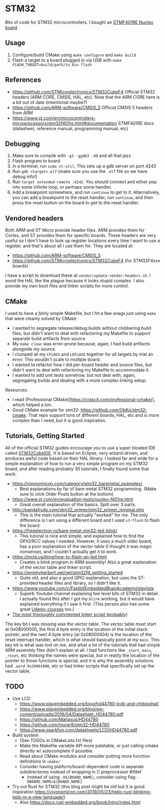 # STM32

Bits of code for STM32 microcontrollers. I bought an [STMF401RE Nucleo
board](https://www.st.com/en/evaluation-tools/nucleo-f401re.html).

## Usage

1. Configure/build CMake using `make configure` and `make build`
2. Flash a target to a board plugged in via USB with `make FLASH_TARGET=build/path/to.bin flash`

## References

- https://github.com/STMicroelectronics/STM32CubeF4 Official STM32 headers (ARM
  CORE, CMSIS, HAL, etc). Note that the ARM CORE here is a bit out of date
  (intentional maybe?)
- https://github.com/ARM-software/CMSIS_5 Official CMSIS 5 headers from ARM
- https://www.st.com/en/microcontrollers-microprocessors/stm32f401re.html#documentation
  STMF401RE docs (datasheet, reference manual, programming manual, etc)

## Debugging

1. Make sure to compile with `-g3 -ggdb3 -O0` and all that jazz
2. Flash program to board
3. In a terminal, run `sudo st-util`. This sets up a gdb server on port 4242
4. Run `gdb <target>.elf` (make sure you use the `.elf` file so we have debug
   info!)
5. Run `target extended-remote :4242`. You should connect and either pop into
   some infinite loop, or perhaps some handler.
6. Add a breakpoint somewhere, and run `continue` to get to it. Alternatively,
   you can add a breakpoint to the reset handler, run `continue`, and then press
   the reset button on the board to get to the reset handler.

## Vendored headers

Both ARM and ST Micro provide header files. ARM provides them for Cortex, and ST
provides them for specific boards. These headers are very useful so I don't have
to look up register locations every time I want to use a register, and that's
about all I use them for. They are located at:

- https://github.com/ARM-software/CMSIS_5
- https://github.com/STMicroelectronics/STM32CubeF4 (for STM32F4xxx boards)

I have a script to download these at `vendor/update-vendor-headers.sh`. I avoid
the HAL like the plague because it looks stupid complex. I also provide my own
boot files and linker scripts for more control.

## CMake

I used to have a _fairly_ simple Makefile, but I hit a few snags just using
`make` that were cleanly solved by CMake:
- I wanted to segregate release/debug builds without clobbering build files, but
  didn't want to deal with refactoring my Makefile to support separate build
  artifacts from source.
- My `make clean` was error-prone because, again, I had build artifacts
  alongside my source.
- I clumped all my `CFLAGS` and `LDFLAGS` together for all targets by trial an
  error. This wouldn't scale to multiple board.
- I wanted to refactor how I did per-board header and source files, but didn't
  want to deal with refactoring my Makefile to accommodate it.
- I wanted to add unit tests somehow, but not deal with, again, segregating
  builds and dealing with a more complex linking setup.

Resources:
- I read (Professional CMake)[https://crascit.com/professional-cmake/], which
  helped a ton.
- Good CMake example for stm32: <https://github.com/ObKo/stm32-cmake>. That repo
  support tons of different boards, HAL, etc and is more complex than I need,
  but it is good inspiration.

## Tutorials, Getting Started

All of the official STM32 guides encourage you to use a super bloated IDE called
[STM32CubeIDE](https://www.st.com/en/development-tools/stm32cubeide.html). It is
based on Eclipse, very wizard-driven, and produces awful code based on their HAL
library. I looked far and wide for a simple explanation of how to run a very
simple program on my STM32 board, and after reading probably 30 tutorials, I
finally found some that work:

- https://vivonomicon.com/category/stm32_baremetal_examples/
  - Best explanations by far of bare metal STM32 programming. (Make sure to
    click Older Posts button at the bottom)
- https://www.st.com/en/evaluation-tools/nucleo-f401re.html
  - Great overall explanation of the basics. Split over 3 parts.
- http://pandafruits.com/stm32_primer/stm32_primer_minimal.php
  - This is the main tutorial that actually "worked" for me. The only difference
    is I am using a different board and I used `st-flash` to flash the board.
- https://freeelectron.ro/bare-metal-stm32-led-blink/
  - This tutorial is nice and simple, and explained how to find the GPIO/RCC
    values I needed. However, it uses a much older board, has a poor explanation
    of the vector table (I thought it was magic nonsense), and I couldn't
    actually get it to work.
- https://mcla.ug/blog/how-to-flash-an-led.html
  - Creates a blink program in ARM assembly! Also a great explanation of the
    vector table and linker script.
- https://jeremyherbert.net/get/stm32f4_getting_started
  - Quite old, and also a good GPIO explanation, but uses the ST-provided header
    files and library, so I didn't like it.
- https://www.youtube.com/c/FastbitEmbeddedBrainAcademy/playlists
  - Superb Youtube channel explaining low level bits of STM32 in detail. I
    actually found this after I got my `blink` working, but it would have
    explained everything if I saw it first. (This person also has some great
    [Udemy courses](https://www.udemy.com/user/kiran-nayak-2/) too.)
- [The most thoroughly commented linker script
  (probably)](https://blog.thea.codes/the-most-thoroughly-commented-linker-script/)

The key bit I was missing was the vector table. The vector table must start at
0x08000000, the first 4 byte entry is the location of the initial stack pointer,
and the next 4 byte entry (at 0x08000004) is the location of the reset interrupt
handler, which is what should basically point at my `main`. This key bit is what
was lost on me, and what a lot of the tutorials that had simple ARM assembly
files didn't explain at all. I had functions like `_start`, `main`, `_reset`,
etc thinking the names were special, but in reality the location of the pointer
to those functions is special, and it is why the assembly solutions had `.word
0x20001000`, etc or had linker scripts that specifically set up the vector
table.

## TODO

- Use LCD
  - https://www.playembedded.org/blog/hd44780-lcdii-and-chibioshal/
  - https://www.playembedded.org/blog/wp-content/uploads/2016/04/Datasheet_HD44780.pdf
  - https://github.com/Matiasus/HD44780
  - https://github.com/murar8/stm32-HD44780
  - https://www.sparkfun.com/datasheets/LCD/HD44780.pdf
- Build system
  - (See TODOs in CMakeLists.txt files)
  - Make the Makefile variable API more palatable, or just calling
    cmake directly w/ autocomplete if possible.
  - Read about CMake modules and consider putting more function definitions in
    `cmake/`
  - Consider having platform/board-dependent code in separate subdirectories
    instead of wrapping in C preprocessor #ifdef
    - Instead of using `-D${BOARD_NAME}`, consider using flag
      `-DBOARD_NAME=${BOARD_NAME}`
- Try out Rust for STM32 (this blog post might be old but it is good inspiration
  <https://vivonomicon.com/2019/05/23/hello-rust-blinking-leds-in-a-new-language/>)
  - Also https://docs.rust-embedded.org/book/intro/index.html
